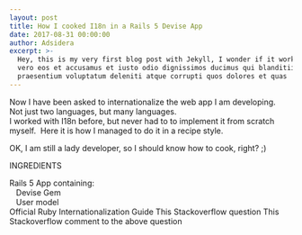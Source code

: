 ```yaml
---
layout: post
title: How I cooked I18n in a Rails 5 Devise App
date: 2017-08-31 00:00:00
author: Adsidera
excerpt: >-
  Hey, this is my very first blog post with Jekyll, I wonder if it works ;) At
  vero eos et accusamus et iusto odio dignissimos ducimus qui blanditiis
  praesentium voluptatum deleniti atque corrupti quos dolores et quas
---
```



Now I have been asked to internationalize the web app I am developing.&nbsp;<br>Not just two languages, but many languages.&nbsp;<br>I worked with I18n before, but never had to to implement it from scratch myself.&nbsp; Here it is how I managed to do it in a recipe style.

OK, I am still a lady developer, so I should know how to cook, right? ;)

INGREDIENTS

Rails 5 App containing:<br>&nbsp; &nbsp;Devise Gem<br>&nbsp; &nbsp;User model<br>Official Ruby Internationalization Guide
This Stackoverflow question
This Stackoverflow comment to the above question

&nbsp;
